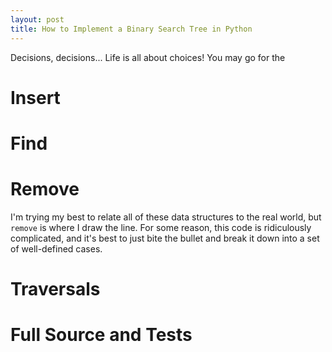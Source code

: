 ```yaml
---
layout: post
title: How to Implement a Binary Search Tree in Python
---
```


Decisions, decisions... Life is all about choices! You may go for the 

# Insert

# Find

# Remove

I'm trying my best to relate all of these data structures to the real world, but `remove` is where I draw the line. For some reason, this code is ridiculously complicated, and it's best to just bite the bullet and break it down into a set of well-defined cases.

# Traversals

# Full Source and Tests